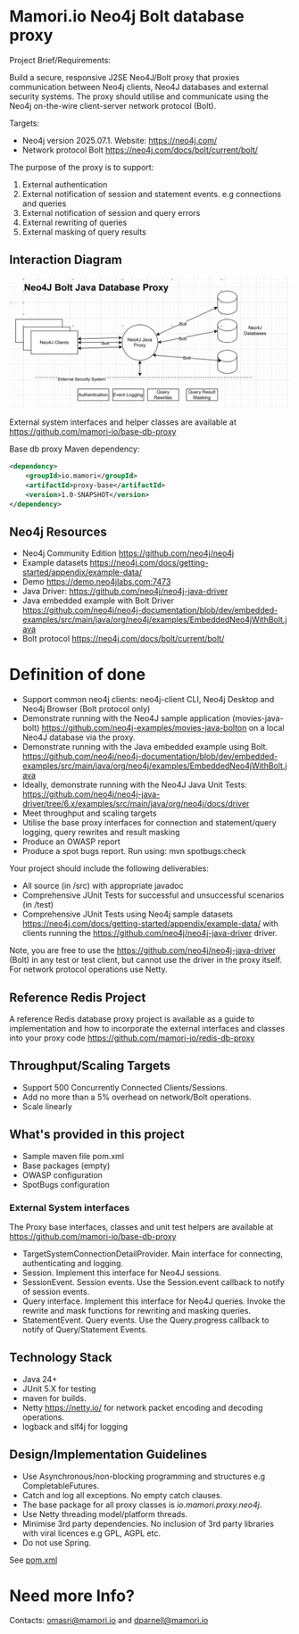 # Mamori.io Neo4j Bolt database proxy

Project Brief/Requirements:

Build a secure, responsive J2SE Neo4J/Bolt proxy that proxies communication between
Neo4j clients, Neo4J databases and external security systems. The proxy should utilise and communicate using the Neo4j on-the-wire 
client-server network protocol (Bolt).

Targets:
* Neo4j version 2025.07.1. Website: https://neo4j.com/
* Network protocol Bolt https://neo4j.com/docs/bolt/current/bolt/

The purpose of the proxy is to support:

1. External authentication
2. External notification of session and statement events. e.g connections and queries
3. External notification of session and query errors
4. External rewriting of queries
5. External masking of query results

## Interaction Diagram

![img.png](img.png)

External system interfaces and helper classes are available at  https://github.com/mamori-io/base-db-proxy

Base db proxy Maven dependency:
```xml
<dependency>
    <groupId>io.mamori</groupId>
    <artifactId>proxy-base</artifactId>
    <version>1.0-SNAPSHOT</version>
</dependency>
```

## Neo4j Resources
* Neo4j Community Edition https://github.com/neo4j/neo4j
* Example datasets https://neo4j.com/docs/getting-started/appendix/example-data/
* Demo  https://demo.neo4jlabs.com:7473
* Java Driver: https://github.com/neo4j/neo4j-java-driver
* Java embedded example with Bolt Driver https://github.com/neo4j/neo4j-documentation/blob/dev/embedded-examples/src/main/java/org/neo4j/examples/EmbeddedNeo4jWithBolt.java
* Bolt protocol https://neo4j.com/docs/bolt/current/bolt/

# Definition of done
* Support common neo4j clients: neo4j-client CLI, Neo4j Desktop and Neo4j Browser (Bolt protocol only)
* Demonstrate running with the Neo4J sample application (movies-java-bolt) https://github.com/neo4j-examples/movies-java-bolton on a local Neo4J database via the proxy.
* Demonstrate running with the Java embedded example using Bolt. https://github.com/neo4j/neo4j-documentation/blob/dev/embedded-examples/src/main/java/org/neo4j/examples/EmbeddedNeo4jWithBolt.java
* Ideally, demonstrate running with the  Neo4J Java Unit Tests: https://github.com/neo4j/neo4j-java-driver/tree/6.x/examples/src/main/java/org/neo4j/docs/driver
* Meet throughput and scaling targets
* Utilise the base proxy interfaces for connection and statement/query logging, query rewrites and result masking
* Produce an OWASP report
* Produce a spot bugs report. Run using: mvn spotbugs:check

Your project should include the following deliverables:

* All source (in /src) with appropriate javadoc
* Comprehensive JUnit Tests for successful and unsuccessful scenarios (in /test) 
* Comprehensive JUnit Tests using Neo4j sample datasets https://neo4j.com/docs/getting-started/appendix/example-data/ with clients running the  https://github.com/neo4j/neo4j-java-driver driver.

Note, you are free to use the https://github.com/neo4j/neo4j-java-driver (Bolt) in any test or test client, but cannot use the driver in
the proxy itself. For network protocol operations use Netty.

## Reference Redis Project
A reference Redis database proxy project is available as a guide to implementation and how to incorporate the external interfaces and
classes into your proxy code https://github.com/mamori-io/redis-db-proxy

## Throughput/Scaling Targets
* Support 500 Concurrently Connected Clients/Sessions.
* Add no more than a 5% overhead on network/Bolt operations.
* Scale linearly

## What's provided in this project
* Sample maven file pom.xml
* Base packages (empty)
* OWASP configuration
* SpotBugs configuration

### External System interfaces

The Proxy base interfaces, classes and unit test helpers are available at https://github.com/mamori-io/base-db-proxy

* TargetSystemConnectionDetailProvider. Main interface for connecting, authenticating and  logging.
* Session. Implement this interface for Neo4J sessions.
* SessionEvent. Session events. Use the Session.event callback to notify of session events. 
* Query interface. Implement this interface for Neo4J queries. Invoke the rewrite and mask functions for rewriting and masking queries.
* StatementEvent. Query events. Use the Query.progress callback to notify of Query/Statement Events.

## Technology Stack
* Java 24+
* JUnit 5.X for testing
* maven for builds.
* Netty https://netty.io/ for network packet encoding and decoding operations.
* logback and slf4j for logging

## Design/Implementation Guidelines
* Use Asynchronous/non-blocking programming and structures e.g CompletableFutures.
* Catch and log all exceptions. No empty catch clauses.
* The base package for all proxy classes is *io.mamori.proxy.neo4j*.
* Use Netty threading model/platform threads.
* Minimise 3rd party dependencies. No inclusion of 3rd party libraries with viral licences e.g GPL, AGPL etc.
* Do not use Spring.

See [pom.xml](pom.xml)

# Need more Info?
Contacts: omasri@mamori.io and dparnell@mamori.io


